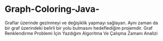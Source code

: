 # Graph-Coloring-Java-
Graflar üzerinde gezinmeyi ve değişiklik yapmayı sağlayan. Aynı zaman da bir graf üzerindeki belirli bir yolu bulmasını hedeflediğim projemdir.
Graf Renklendirme Problemi İçin Yazdığım Algoritma Ve Çalışma Zamanı Analizi 
